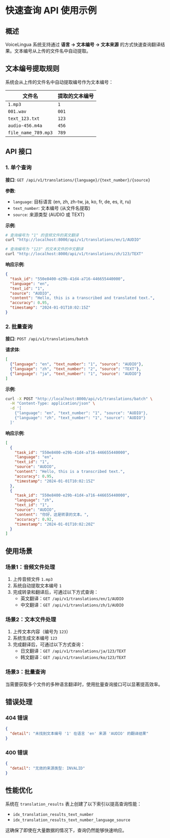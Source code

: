 # 快速查询 API 使用示例

## 概述

VoiceLingua 系统支持通过 **语言 -> 文本编号 -> 文本来源** 的方式快速查询翻译结果。文本编号从上传的文件名中自动提取。

## 文本编号提取规则

系统会从上传的文件名中自动提取编号作为文本编号：

| 文件名 | 提取的文本编号 |
|--------|----------------|
| `1.mp3` | `1` |
| `001.wav` | `001` |
| `text_123.txt` | `123` |
| `audio-456.m4a` | `456` |
| `file_name_789.mp3` | `789` |

## API 接口

### 1. 单个查询

**接口**: `GET /api/v1/translations/{language}/{text_number}/{source}`

**参数**:
- `language`: 目标语言 (en, zh, zh-tw, ja, ko, fr, de, es, it, ru)
- `text_number`: 文本编号 (从文件名提取)
- `source`: 来源类型 (AUDIO 或 TEXT)

**示例**:
```bash
# 查询编号为 "1" 的音频文件的英文翻译
curl "http://localhost:8000/api/v1/translations/en/1/AUDIO"

# 查询编号为 "123" 的文本文件的中文翻译
curl "http://localhost:8000/api/v1/translations/zh/123/TEXT"
```

**响应示例**:
```json
{
  "task_id": "550e8400-e29b-41d4-a716-446655440000",
  "language": "en",
  "text_id": "1",
  "source": "AUDIO",
  "content": "Hello, this is a transcribed and translated text.",
  "accuracy": 0.95,
  "timestamp": "2024-01-01T10:02:15Z"
}
```

### 2. 批量查询

**接口**: `POST /api/v1/translations/batch`

**请求体**:
```json
[
  {"language": "en", "text_number": "1", "source": "AUDIO"},
  {"language": "zh", "text_number": "2", "source": "TEXT"},
  {"language": "ja", "text_number": "1", "source": "AUDIO"}
]
```

**示例**:
```bash
curl -X POST "http://localhost:8000/api/v1/translations/batch" \
  -H "Content-Type: application/json" \
  -d '[
    {"language": "en", "text_number": "1", "source": "AUDIO"},
    {"language": "zh", "text_number": "1", "source": "AUDIO"}
  ]'
```

**响应示例**:
```json
[
  {
    "task_id": "550e8400-e29b-41d4-a716-446655440000",
    "language": "en",
    "text_id": "1",
    "source": "AUDIO",
    "content": "Hello, this is a transcribed text.",
    "accuracy": 0.95,
    "timestamp": "2024-01-01T10:02:15Z"
  },
  {
    "task_id": "550e8400-e29b-41d4-a716-446655440000",
    "language": "zh",
    "text_id": "1",
    "source": "AUDIO",
    "content": "你好，这是转录的文本。",
    "accuracy": 0.92,
    "timestamp": "2024-01-01T10:02:20Z"
  }
]
```

## 使用场景

### 场景1：音频文件处理
1. 上传音频文件 `1.mp3`
2. 系统自动提取文本编号 `1`
3. 完成转录和翻译后，可通过以下方式查询：
   - 英文翻译：`GET /api/v1/translations/en/1/AUDIO`
   - 中文翻译：`GET /api/v1/translations/zh/1/AUDIO`

### 场景2：文本文件处理
1. 上传文本内容（编号为 `123`）
2. 系统生成文本编号 `123`
3. 完成翻译后，可通过以下方式查询：
   - 日文翻译：`GET /api/v1/translations/ja/123/TEXT`
   - 韩文翻译：`GET /api/v1/translations/ko/123/TEXT`

### 场景3：批量查询
当需要获取多个文件的多种语言翻译时，使用批量查询接口可以显著提高效率。

## 错误处理

### 404 错误
```json
{
  "detail": "未找到文本编号 '1' 在语言 'en' 来源 'AUDIO' 的翻译结果"
}
```

### 400 错误
```json
{
  "detail": "无效的来源类型: INVALID"
}
```

## 性能优化

系统在 `translation_results` 表上创建了以下索引以提高查询性能：
- `idx_translation_results_text_number`
- `idx_translation_results_text_number_language_source`

这确保了即使在大量数据的情况下，查询仍然能够快速响应。